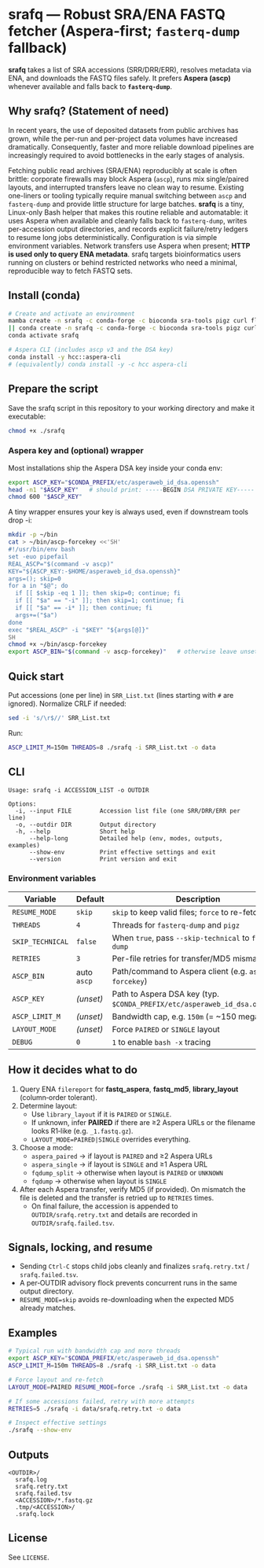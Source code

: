 # srafq — Robust SRA/ENA FASTQ fetcher (Aspera‑first; `fasterq-dump` fallback)

**srafq** takes a list of SRA accessions (SRR/DRR/ERR), resolves metadata via ENA, and downloads the FASTQ files safely.
It prefers **Aspera (ascp)** whenever available and falls back to **`fasterq-dump`**.

## Why srafq? (Statement of need)
In recent years, the use of deposited datasets from public archives has grown, while the per-run and per-project data volumes have increased dramatically. Consequently, faster and more reliable download pipelines are increasingly required to avoid bottlenecks in the early stages of analysis.

Fetching public read archives (SRA/ENA) reproducibly at scale is often brittle:
corporate firewalls may block Aspera (`ascp`), runs mix single/paired layouts,
and interrupted transfers leave no clean way to resume. Existing one-liners or
tooling typically require manual switching between `ascp` and `fasterq-dump`
and provide little structure for large batches. **srafq** is a tiny, Linux-only
Bash helper that makes this routine reliable and automatable: it uses Aspera
when available and cleanly falls back to `fasterq-dump`, writes per-accession
output directories, and records explicit failure/retry ledgers to resume long
jobs deterministically. Configuration is via simple environment variables.
Network transfers use Aspera when present; **HTTP is used only to query ENA
metadata**. srafq targets bioinformatics users running on clusters or behind
restricted networks who need a minimal, reproducible way to fetch FASTQ sets.

## Install (conda)
```bash
# Create and activate an environment
mamba create -n srafq -c conda-forge -c bioconda sra-tools pigz curl flock \
|| conda create -n srafq -c conda-forge -c bioconda sra-tools pigz curl flock
conda activate srafq

# Aspera CLI (includes ascp v3 and the DSA key)
conda install -y hcc::aspera-cli
# (equivalently) conda install -y -c hcc aspera-cli
```

## Prepare the script
Save the srafq script in this repository to your working directory and make it executable:
```bash
chmod +x ./srafq
```

### Aspera key and (optional) wrapper
Most installations ship the Aspera DSA key inside your conda env:
```bash
export ASCP_KEY="$CONDA_PREFIX/etc/asperaweb_id_dsa.openssh"
head -n1 "$ASCP_KEY"   # should print: -----BEGIN DSA PRIVATE KEY-----
chmod 600 "$ASCP_KEY"
```
A tiny wrapper ensures your key is always used, even if downstream tools drop -i:
```bash
mkdir -p ~/bin
cat > ~/bin/ascp-forcekey <<'SH'
#!/usr/bin/env bash
set -euo pipefail
REAL_ASCP="$(command -v ascp)"
KEY="${ASCP_KEY:-$HOME/asperaweb_id_dsa.openssh}"
args=(); skip=0
for a in "$@"; do
  if [[ $skip -eq 1 ]]; then skip=0; continue; fi
  if [[ "$a" == "-i" ]]; then skip=1; continue; fi
  if [[ "$a" == -i* ]]; then continue; fi
  args+=("$a")
done
exec "$REAL_ASCP" -i "$KEY" "${args[@]}"
SH
chmod +x ~/bin/ascp-forcekey
export ASCP_BIN="$(command -v ascp-forcekey)"   # otherwise leave unset to auto-detect `ascp`
```

## Quick start
Put accessions (one per line) in `SRR_List.txt` (lines starting with `#` are ignored). Normalize CRLF if needed:
```bash
sed -i 's/\r$//' SRR_List.txt
```

Run:
```bash
ASCP_LIMIT_M=150m THREADS=8 ./srafq -i SRR_List.txt -o data
```

## CLI
```text
Usage: srafq -i ACCESSION_LIST -o OUTDIR

Options:
  -i, --input FILE        Accession list file (one SRR/DRR/ERR per line)
  -o, --outdir DIR        Output directory
  -h, --help              Short help
      --help-long         Detailed help (env, modes, outputs, examples)
      --show-env          Print effective settings and exit
      --version           Print version and exit
```

### Environment variables
| Variable | Default | Description |
|---|---|---|
| `RESUME_MODE` | `skip` | `skip` to keep valid files; `force` to re-fetch |
| `THREADS` | `4` | Threads for `fasterq-dump` and `pigz` |
| `SKIP_TECHNICAL` | `false` | When `true`, pass `--skip-technical` to `fasterq-dump` |
| `RETRIES` | `3` | Per-file retries for transfer/MD5 mismatch |
| `ASCP_BIN` | auto `ascp` | Path/command to Aspera client (e.g. `ascp-forcekey`) |
| `ASCP_KEY` | _(unset)_ | Path to Aspera DSA key (typ. `$CONDA_PREFIX/etc/asperaweb_id_dsa.openssh`) |
| `ASCP_LIMIT_M` | _(unset)_ | Bandwidth cap, e.g. `150m` (= ~150 megabits/s) |
| `LAYOUT_MODE` | _(unset)_ | Force `PAIRED` or `SINGLE` layout |
| `DEBUG` | `0` | `1` to enable `bash -x` tracing |

## How it decides what to do
1) Query ENA `filereport` for **fastq_aspera**, **fastq_md5**, **library_layout** (column‑order tolerant).  
2) Determine layout:
   - Use `library_layout` if it is `PAIRED` or `SINGLE`.
   - If unknown, infer **PAIRED** if there are ≥2 Aspera URLs or the filename looks R1‑like (e.g. `_1.fastq.gz`).
   - `LAYOUT_MODE=PAIRED|SINGLE` overrides everything.
3) Choose a mode:
   - `aspera_paired`   → if layout is `PAIRED` and ≥2 Aspera URLs
   - `aspera_single`   → if layout is `SINGLE` and ≥1 Aspera URL
   - `fqdump_split`    → otherwise when layout is `PAIRED` or `UNKNOWN`
   - `fqdump`          → otherwise when layout is `SINGLE`
4) After each Aspera transfer, verify MD5 (if provided). On mismatch the file is deleted and the transfer is retried up to `RETRIES` times.
   - On final failure, the accession is appended to `OUTDIR/srafq.retry.txt` and details are recorded in `OUTDIR/srafq.failed.tsv`.

## Signals, locking, and resume
- Sending `Ctrl-C` stops child jobs cleanly and finalizes `srafq.retry.txt` / `srafq.failed.tsv`.
- A per‑OUTDIR advisory flock prevents concurrent runs in the same output directory.
- `RESUME_MODE=skip` avoids re-downloading when the expected MD5 already matches.

## Examples
```bash
# Typical run with bandwidth cap and more threads
export ASCP_KEY="$CONDA_PREFIX/etc/asperaweb_id_dsa.openssh"
ASCP_LIMIT_M=150m THREADS=8 ./srafq -i SRR_List.txt -o data

# Force layout and re-fetch
LAYOUT_MODE=PAIRED RESUME_MODE=force ./srafq -i SRR_List.txt -o data

# If some accessions failed, retry with more attempts
RETRIES=5 ./srafq -i data/srafq.retry.txt -o data

# Inspect effective settings
./srafq --show-env
```

## Outputs
```
<OUTDIR>/
  srafq.log
  srafq.retry.txt
  srafq.failed.tsv
  <ACCESSION>/*.fastq.gz
  .tmp/<ACCESSION>/
  .srafq.lock
```

## License
See `LICENSE`.

